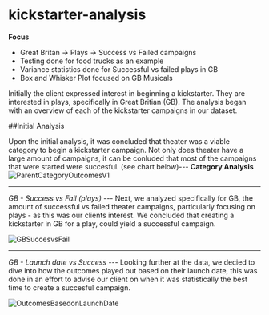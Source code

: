 # kickstarter-analysis

**Focus** 

- Great Britan -> Plays -> Success vs Failed campaigns
- Testing done for food trucks as an example
- Variance statistics done for Successful vs failed plays in GB
- Box and Whisker Plot focused on GB Musicals


Initially the client expressed interest in beginning a kickstarter. They are interested in plays, specifically in Great Britian (GB).  The analysis began with an overview of each of the kickstarter campaigns in our dataset.  


##Initial Analysis


Upon the initial analysis, it was concluded that theater was a viable category to begin a kickstarter campaign. Not only does theater have a large amount of campaigns, it can be conluded that most of the campaigns that were started were succesful. (see chart below)---
**Category Analysis**
![ParentCategoryOutcomesV1](https://user-images.githubusercontent.com/6634774/163412592-cb97d305-670f-4f09-9145-0026a6bb23c0.png)

---
*GB - Success vs Fail (plays)* ---
Next, we analyzed specifically for GB, the amount of successful vs failed theater campaigns, particularly focusing on plays - as this was our clients interest. We concluded that creating a kickstarter in GB for a play, could yield a successful campaign.

![GBSuccesvsFail](https://user-images.githubusercontent.com/6634774/163414993-850f15c4-621f-490b-89b1-6e9305eab18c.png)

---
*GB - Launch date vs Success* ---
Looking further at the data, we decied to dive into how the outcomes played out based on their launch date, this was done in an effort to advise our client on when it was statistically the best time to create a succesful campaign.  

![OutcomesBasedonLaunchDate](https://user-images.githubusercontent.com/6634774/163416574-930561b9-9210-4bb0-b29f-11ddd4986360.png)


